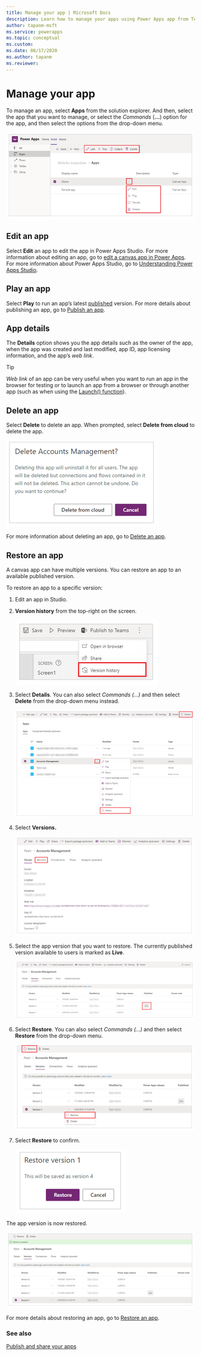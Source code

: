 ```yaml
---
title: Manage your app | Microsoft Docs
description: Learn how to manage your apps using Power Apps app from Teams.
author: tapanm-msft
ms.service: powerapps
ms.topic: conceptual
ms.custom: 
ms.date: 08/17/2020
ms.author: tapanm
ms.reviewer: 
---
```


# Manage your app

To manage an app, select **Apps** from the solution explorer. And then, select the app that you want to manage, or select the *Commands* (**…**) option for the app, and then select the options from the drop-down menu.

![Select apps](media/manage-apps-1.png "Select apps")

## Edit an app

Select **Edit** an app to edit the app in Power Apps Studio. For more information about editing an app, go to [edit a canvas app in Power Apps](../maker/canvas-apps/edit-app.md). For more information about Power Apps Studio, go to [Understanding Power Apps Studio](understand-power-apps-studio.md).

## Play an app

Select **Play** to run an app’s latest [published](../maker/canvas-apps/save-publish-app.md) version. For more details about publishing an app, go to [Publish an app](publish-and-share-apps.md).

## App details

The **Details** option shows you the app details such as the owner of the app, when the app was created and last modified, app ID, app licensing information, and the app’s *web link*.

> [!TIP]
> *Web link* of an app can be very useful when you want to run an app in the browser for testing or to launch an app from a browser or through another app (such as when using the [Launch() function](../maker/canvas-apps/functions/function-param.md)).

## Delete an app

Select **Delete** to delete an app. When prompted, select **Delete from cloud** to delete the app.

![Delete app](media/manage-app-2.png "Delete app")

For more information about deleting an app, go to [Delete an app](../maker/canvas-apps/delete-app.md).

## Restore an app

A canvas app can have multiple versions. You can restore an app to an available published version.

To restore an app to a specific version:

1. Edit an app in Studio.

1. **Version history** from the top-right on the screen.

    ![Select version history](media/manage-apps-3.png "Select version history")

1. Select **Details**. You can also select *Commands (…)* and then select **Delete** from the drop-down menu instead.

    ![Select details](media/manage-apps-4.png "Select details")

1. Select **Versions.**

    ![Select versions](media/manage-apps-5.png "Select versions")

1. Select the app version that you want to restore. The currently published version available to users is marked as **Live**.

    ![Select app version](media/manage-app-6.png "Select app version")

1. Select **Restore**. You can also select *Commands (…)* and then select **Restore** from the drop-down menu.

    ![Select restore from menu](media/manage-app-7.png "Select restore from menu")

1. Select **Restore** to confirm.

    ![Select restore](media/manage-app-8.png "Select restore")

The app version is now restored.

![Restored version](media/manage-app-9.png "Restored version")

For more details about restoring an app, go to [Restore an app](../maker/canvas-apps/restore-an-app.md).

### See also

[Publish and share your apps](publish-and-share-apps.md)

